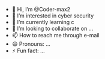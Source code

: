 - 👋 Hi, I’m @Coder-max2
- 👀 I’m interested in cyber security
- 🌱 I’m currently learning c
- 💞️ I’m looking to collaborate on ...
- 📫 How to reach me through e-mail
- 😄 Pronouns: ...
- ⚡ Fun fact: ...

<!---
Coder-max2/Coder-max2 is a ✨ special ✨ repository because its `README.md` (this file) appears on your GitHub profile.
You can click the Preview link to take a look at your changes.
--->
